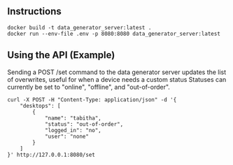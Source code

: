 ## Instructions

    docker build -t data_generator_server:latest .
    docker run --env-file .env -p 8080:8080 data_generator_server:latest

## Using the API (Example)
Sending a POST /set command to the data generator server updates the list of overwrites, useful for when a device needs a custom status
Statuses can currently be set to "online", "offline", and "out-of-order".

    curl -X POST -H "Content-Type: application/json" -d '{
        "desktops": [
            {
                "name": "tabitha",
                "status": "out-of-order",
                "logged_in": "no",
                "user": "none"
            }
        ]
    }' http://127.0.0.1:8080/set


